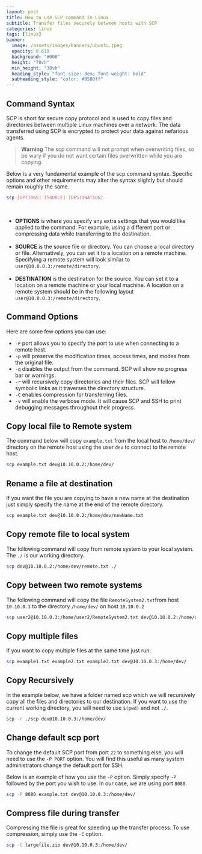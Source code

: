 ```yaml
---
layout: post
title: How to use SCP command in Linux
subtitle: Transfer files securely between hosts with SCP
categories: linux
tags: [linux]
banner:
  image: /assets/images/banners/ubuntu.jpeg
  opacity: 0.618
  background: "#000"
  height: "70vh"
  min_height: "38vh"
  heading_style: "font-size: 3em; font-weight: bold"
  subheading_style: "color: #9580ff"
---
```


## Command Syntax
SCP is short for secure copy protocol and is used to copy files and directories between multiple Linux machines over a network. The data transferred using SCP is encrypted to protect your data against nefarious agents.

> **Warning**
> The scp command will not prompt when overwriting files, so be wary if you do not want certain files overwritten while you are copying.


Below is a very fundamental example of the scp command syntax. Specific options and other requirements may alter the syntax slightly but should remain roughly the same. 
```bash
scp [OPTIONS] [SOURCE] [DESTINATION]
```
<br />

* **OPTIONS** is where you specify any extra settings that you would like applied to the command. For example, using a different port or compressing data while transferring to the destination.<br /><br />
* **SOURCE** is the source file or directory. You can choose a local directory or file. Alternatively, you can set it to a location on a remote machine. Specifying a remote system will look similar to ```user@10.0.0.3:/remote/directory```.<br /><br />
* **DESTINATION** is the destination for the source. You can set it to a location on a remote machine or your local machine. A location on a remote system should be in the following layout ```user@10.0.0.3:/remote/directory```.

## Command Options
Here are some few options you can use:
* ```-P``` port allows you to specify the port to use when connecting to a remote host.
* ```-p``` will preserve the modification times, access times, and modes from the original file.
* ```-q``` disables the output from the command. SCP will show no progress bar or warnings.
* ```-r``` will recursively copy directories and their files. SCP will follow symbolic links as it traverses the directory structure.
* ```-C``` enables compression for transferring files.
* ```-v``` will enable the verbose mode. It will cause SCP and SSH to print debugging messages throughout their progress.


## Copy local file to Remote system
The command below will copy ```example.txt``` from the local host to ```/home/dev/``` directory on the remote host using the user ```dev``` to connect to the remote host.

```bash
scp example.txt dev@10.10.0.2:/home/dev/
```

## Rename a file at destination
If you want the file you are copying to have a new name at the destination just simply specify the name at the end of the remote directory.
```bash
scp example.txt dev@10.10.0.2:/home/dev/newName.txt
```

## Copy remote file to local system
The following command will copy from remote system to your local system. The ```./``` is our working directory.
```bash
scp dev@10.10.0.2:/home/dev/remote.txt ./
```

## Copy between two remote systems
The following command will copy the file ```RemoteSystem2.txt```from host ```10.10.0.3``` to the directory ```/home/dev/``` on host ```10.10.0.2``` 
```bash
scp user2@10.10.0.3:/home/user2/RemoteSystem2.txt dev@10.10.0.2:/home/dev/
```

## Copy multiple files
If you want to copy multiple files at the same time just run:
```bash
scp example1.txt example2.txt example3.txt dev@10.10.0.3:/home/dev/
```

## Copy Recursively
In the example below, we have a folder named scp which we will recursively copy all the files and directories to our destination. If you want to use the current working directory, you will need to use ```$(pwd)``` and not ```./```.
```bash
scp -r ./scp dev@10.10.0.3:/home/dev/
```

## Change default scp port
To change the default SCP port from port ```22``` to something else, you will need to use the ```-P PORT``` option. You will find this useful as many system administrators change the default port for SSH.

Below is an example of how you use the ```-P``` option. Simply specify ```-P``` followed by the port you wish to use. In our case, we are using port ```8080```.

```bash
scp -P 8080 example.txt dev@10.10.0.3:/home/dev/
```

## Compress file during transfer
Compressing the file is great for speeding up the transfer process. To use compression, simply use the ```-C``` option.
```bash
scp -C largefile.zip dev@10.10.0.3:/home/dev/
```


